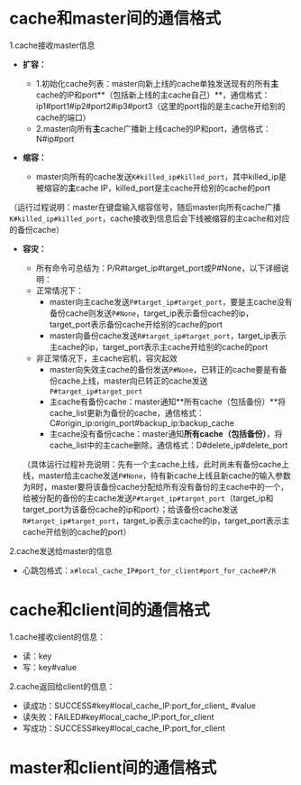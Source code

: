 # cache和master间的通信格式

1.cache接收master信息

- **扩容：**
  - 1.初始化cache列表：master向新上线的cache单独发送现有的所有**主**cache的IP和port**（包括新上线的主cache自己）**，通信格式：ip1#port1#ip2#port2#ip3#port3（这里的port指的是主cache开给别的cache的端口）
  - 2.master向所有**主**cache广播新上线cache的IP和port，通信格式：N#ip#port

- **缩容：**
  - master向所有的cache发送`K#killed_ip#killed_port`，其中killed_ip是被缩容的**主**cache IP，killed_port是主cache开给别的cache的port

（运行过程说明：master在键盘输入缩容信号，随后master向所有cache广播`K#killed_ip#killed_port`，cache接收到信息后会下线被缩容的主cache和对应的备份cache）

- **容灾：**

  - 所有命令可总结为：P/R#target_ip#target_port或P#None，以下详细说明：
  - 正常情况下：
    - master向主cache发送`P#target_ip#target_port`，要是主cache没有备份cache则发送`P#None`，target_ip表示备份cache的ip，target_port表示备份cache开给别的cache的port
    - master向备份cache发送`R#target_ip#target_port`，target_ip表示主cache的ip，target_port表示主cache开给别的cache的port
  - 非正常情况下，主cache宕机，容灾起效
    - master向失效主cache的备份发送`P#None`，已转正的cache要是有备份cache上线，master向已转正的cache发送`P#target_ip#target_port`
    - 主cache有备份cache：master通知**所有cache（包括备份）**将cache_list更新为备份的cache，通信格式：C#origin_ip:origin_port#backup_ip:backup_cache
    - 主cache没有备份cache：master通知**所有cache（包括备份）**，将cache_list中的主cache删除，通信格式：D#delete_ip#delete_port

  （具体运行过程补充说明：先有一个主cache上线，此时尚未有备份cache上线，master给主cache发送`P#None`，待有新cache上线且新cache的输入参数为R时，master要将该备份cache分配给所有没有备份的主cache中的一个，给被分配的备份的主cache发送`P#target_ip#target_port`（target_ip和target_port为该备份cache的ip和port）；给该备份cache发送`R#target_ip#target_port`，target_ip表示主cache的ip，target_port表示主cache开给别的cache的port）

2.cache发送给master的信息

- 心跳包格式：`x#local_cache_IP#port_for_client#port_for_cache#P/R`

# cache和client间的通信格式

1.cache接收client的信息：

- 读：key
- 写：key#value

2.cache返回给client的信息：

- 读成功：SUCCESS#key#local_cache_IP:port_for_client_ #value
- 读失败：FAILED#key#local_cache_IP:port_for_client
- 写成功：SUCCESS#key#local_cache_IP:port_for_client

# master和client间的通信格式

